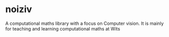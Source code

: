 noiziv
======

A computational maths library with a focus on Computer vision. It is mainly for teaching and learning computational maths at Wits
